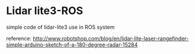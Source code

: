 # Lidar lite3-ROS

simple code of lidar-lite3 use in ROS system

reference: http://www.robotshop.com/blog/en/lidar-lite-laser-rangefinder-simple-arduino-sketch-of-a-180-degree-radar-15284
